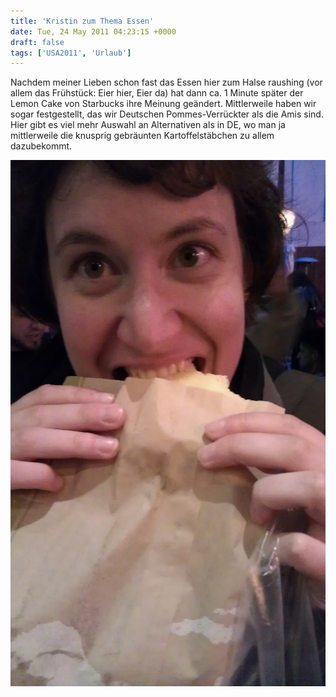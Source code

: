```yaml
---
title: 'Kristin zum Thema Essen'
date: Tue, 24 May 2011 04:23:15 +0000
draft: false
tags: ['USA2011', 'Urlaub']
---
```


Nachdem meiner Lieben schon fast das Essen hier zum Halse raushing (vor allem das Frühstück: Eier hier, Eier da) hat dann ca. 1 Minute später der Lemon Cake von Starbucks ihre Meinung geändert. Mittlerweile haben wir sogar festgestellt, das wir Deutschen Pommes-Verrückter als die Amis sind. Hier gibt es viel mehr Auswahl an Alternativen als in DE, wo man ja mittlerweile die knusprig gebräunten Kartoffelstäbchen zu allem dazubekommt.

![Imag0079](/urlaub11to15-images/11/imag0079-scaled-1000.jpg?w=179)